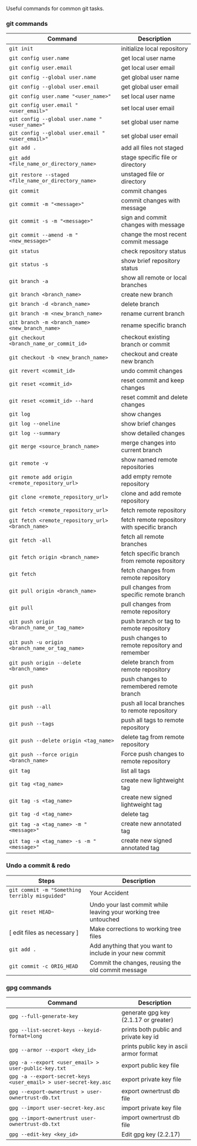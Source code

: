 Useful commands for common git tasks.

### git commands

| Command                                              | Description                                    |
| ---------------------------------------------------- | ---------------------------------------------- |
| `git init`                                           | initialize local repository                    |
| `git config user.name`                               | get local user name                            |
| `git config user.email`                              | get local user email                           |
| `git config --global user.name`                      | get global user name                           |
| `git config --global user.email`                     | get global user email                          |
| `git config user.name "<user_name>"`                 | set local user name                            |
| `git config user.email "<user_email>"`               | set local user email                           |
| `git config --global user.name "<user_name>"`        | set global user name                           |
| `git config --global user.email "<user_email>"`      | set global user email                          |
| `git add .`                                          | add all files not staged                       |
| `git add <file_name_or_directory_name>`              | stage specific file or directory               |
| `git restore --staged <file_name_or_directory_name>` | unstaged file or directory                     |
| `git commit`                                         | commit changes                                 |
| `git commit -m "<message>"`                          | commit changes with message                    |
| `git commit -s -m "<message>"`                       | sign and commit changes with message           |
| `git commit --amend -m "<new_message>"`              | change the most recent commit message          |
| `git status`                                         | check repository status                        |
| `git status -s`                                      | show brief repository status                   |
| `git branch -a`                                      | show all remote or local branches              |
| `git branch <branch_name>`                           | create new branch                              |
| `git branch -d <branch_name>`                        | delete branch                                  |
| `git branch -m <new_branch_name>`                    | rename current branch                          |
| `git branch -m <branch_name> <new_branch_name>`      | rename specific branch                         |
| `git checkout <branch_name_or_commit_id>`            | checkout existing branch or commit             |
| `git checkout -b <new_branch_name>`                  | checkout and create new branch                 |
| `git revert <commit_id>`                             | undo commit changes                            |
| `git reset <commit_id>`                              | reset commit and keep changes                  |
| `git reset <commit_id> --hard`                       | reset commit and delete changes                |
| `git log`                                            | show changes                                   |
| `git log --oneline`                                  | show brief changes                             |
| `git log --summary`                                  | show detailed changes                          |
| `git merge <source_branch_name>`                     | merge changes into current branch              |
| `git remote -v`                                      | show named remote repositories                 |
| `git remote add origin <remote_repository_url>`      | add empty remote repository                    |
| `git clone <remote_repository_url>`                  | clone and add remote repository                |
| `git fetch <remote_repository_url>`                  | fetch remote repository                        |
| `git fetch <remote_repository_url> <branch_name>`    | fetch remote repository with specific branch   |
| `git fetch -all`                                     | fetch all remote branches                      |
| `git fetch origin <branch_name>`                     | fetch specific branch from remote repository   |
| `git fetch`                                          | fetch changes from remote repository           |
| `git pull origin <branch_name>`                      | pull changes from specific remote branch       |
| `git pull`                                           | pull changes from remote repository            |
| `git push origin <branch_name_or_tag_name>`          | push branch or tag to remote repository        |
| `git push -u origin <branch_name_or_tag_name>`       | push changes to remote repository and remember |
| `git push origin --delete <branch_name>`             | delete branch from remote repository           |
| `git push`                                           | push changes to remembered remote branch       |
| `git push --all`                                     | push all local branches to remote repository   |
| `git push --tags`                                    | push all tags to remote repository             |
| `git push --delete origin <tag_name>`                | delete tag from remote repository              |
| `git push --force origin <branch_name>`              | Force push changes to remote repository        |
| `git tag`                                            | list all tags                                  |
| `git tag <tag_name>`                                 | create new lightweight tag                     |
| `git tag -s <tag_name>`                              | create new signed lightweight tag              |
| `git tag -d <tag_name>`                              | delete tag                                     |
| `git tag -a <tag_name> -m "<message>"`               | create new annotated tag                       |
| `git tag -a <tag_name> -s -m "<message>"`            | create new signed annotated tag                |

### Undo a commit & redo

| Steps                                          | Description                                                     |
| ---------------------------------------------- | --------------------------------------------------------------- |
| `git commit -m "Something terribly misguided"` | Your Accident                                                   |
| `git reset HEAD~`                              | Undo your last commit while leaving your working tree untouched |
| [ edit files as necessary ]                    | Make corrections to working tree files                          |
| `git add .`                                    | Add anything that you want to include in your new commit        |
| `git commit -c ORIG_HEAD`                      | Commit the changes, reusing the old commit message              |

### gpg commands

| Command                                                          | Description                             |
| ---------------------------------------------------------------- | --------------------------------------- |
| `gpg --full-generate-key`                                        | generate gpg key (2.1.17 or greater)    |
| `gpg --list-secret-keys --keyid-format=long`                     | prints both public and private key id   |
| `gpg --armor --export <key_id>`                                  | prints public key in ascii armor format |
| `gpg -a --export <user_email> > user-public-key.txt`             | export public key file                  |
| `gpg -a --export-secret-keys <user_email> > user-secret-key.asc` | export private key file                 |
| `gpg --export-ownertrust > user-ownertrust-db.txt`               | export ownertrust db file               |
| `gpg --import user-secret-key.asc`                               | import private key file                 |
| `gpg --import-ownertrust user-ownertrust-db.txt`                 | import ownertrust db file               |
| `gpg --edit-key <key_id>`                                        | Edit gpg key (2.2.17)                   |
